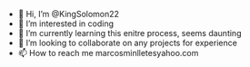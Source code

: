 - 👋 Hi, I’m @KingSolomon22
- 👀 I’m interested in coding
- 🌱 I’m currently learning this enitre process, seems daunting
- 💞️ I’m looking to collaborate on any projects for experience
- 📫 How to reach me marcosminlletesyahoo.com

<!---
KingSolomon22/KingSolomon22 is a ✨ special ✨ repository because its `README.md` (this file) appears on your GitHub profile.
You can click the Preview link to take a look at your changes.
--->
